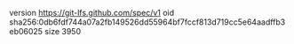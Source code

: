version https://git-lfs.github.com/spec/v1
oid sha256:0db6fdf744a07a2fb149526dd55964bf7fccf813d719cc5e64aadffb3eb06025
size 3950
